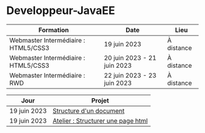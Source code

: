 # Developpeur-JavaEE

| Formation            | Date               | Lieu      |
|----------------------|--------------------|-----------|
| Webmaster Intermédiaire : HTML5/CSS3 | 19 juin 2023       | À distance |
| Webmaster Intermédiaire : HTML5/CSS3 | 20 juin 2023 - 21 juin 2023       | À distance |
| Webmaster Intermédiaire : RWD             | 22 juin 2023 - 23 juin 2023   | À distance |


| Jour            | Projet               |
|----------------------|--------------------|
| 19 juin 2023 |    [Structure d'un document](https://intro.mohamed25100.repl.co/)  |
| 19 juin 2023 | [Atelier : Structurer une page html](https://structurer-une-page-html.mohamed25100.repl.co)   |



